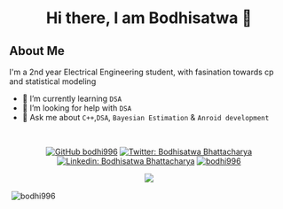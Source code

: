 <h1 align="center"> Hi there, I am Bodhisatwa 👋</h1>

<h2 align="left">About Me</h2>

I'm a 2nd year Electrical Engineering student, with fasination towards cp and statistical modeling
<!-- 🔭 I’m currently working on : DSA.-->
- 🌱 I’m currently learning ```DSA```
- 🤔 I’m looking for help with ```DSA```
- 💬 Ask me about ```C++```,```DSA```, ```Bayesian Estimation``` & ```Anroid development```
<br/>



<div align="center">
 
[![GitHub bodhi996](https://img.shields.io/github/followers/bodhi996?label=follow&style=social)](https://github.com/bodhi996)
[![Twitter: Bodhisatwa Bhattacharya](https://img.shields.io/twitter/follow/Bodhisatwa?style=social)](https://twitter.com/Bodhisatwa14)
[![Linkedin: Bodhisatwa Bhattacharya](https://img.shields.io/badge/-Bodhisatwa%20Bhattacharya-blue?style=flat-square&logo=Linkedin&logoColor=white&link=https://www.linkedin.com/in/saransh-cpp/)](https://www.linkedin.com/in/bodhisatwa-b-0aa767201/)
[<img src="https://komarev.com/ghpvc/?username=bodhi996" alt="bodhi996" />](https://github.com/bodhi996)

</div>
  
<p align="center"><img src="https://github-readme-stats.vercel.app/api?username=bodhi996&count_private=true&show_icons=true&include_all_commits=true&theme=gruvbox&bg_color=333333"/></p>




<p>&nbsp;<img align="center" src="https://github-readme-stats.vercel.app/api/top-langs?username=bodhi996&langs_count=10&layout=compact&theme=algolia" alt="bodhi996" />
<!---  
 <br/><p><img align="left" src="https://github-readme-streak-stats.herokuapp.com/?user=bodhi996&theme=algolia" alt="bodhi996" /></p>






<!-- - #### <p align="left"> [<img src="https://komarev.com/ghpvc/?username=Saransh-cpp" alt="Saransh-cpp" />](https://github.com/Saransh-cpp)</p> -->

<!--
**Saransh-cpp/Saransh-cpp** is a ✨ _special_ ✨ repository because its `README.md` (this file) appears on your GitHub profile.
<img src="https://github-readme-streak-stats.herokuapp.com/?user=Saransh-cpp&show_icons=true&locale=en&layout=compact&theme=gruvbox&bg_color=333333" alt="Saransh's github streak" width="450" />
Here are some ideas to get you started:
- 📫 How to reach me: 
- 👯 I’m looking to collaborate on ...
- 🤔 I’m looking for help with ...
- 💬 Ask me about ...
